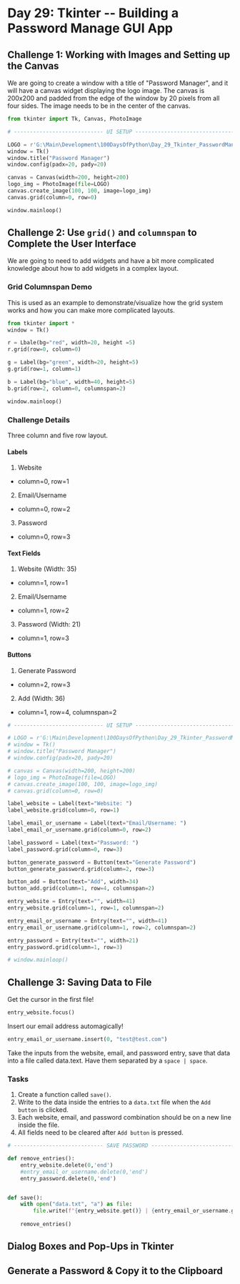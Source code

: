 # Day 29: Tkinter -- Building a Password Manage GUI App

## Challenge 1: Working with Images and Setting up the Canvas

We are going to create a window with a title of "Password Manager", and it will have a canvas widget displaying the logo image. The canvas is 200x200 and padded from the edge of the window by 20 pixels from all four sides. The image needs to be in the center of the canvas.

```py
from tkinter import Tk, Canvas, PhotoImage

# ---------------------------- UI SETUP ------------------------------- #

LOGO = r'G:\Main\Development\100DaysOfPython\Day_29_Tkinter_PasswordManager\Password_Manager\media\logo.png'
window = Tk()
window.title("Password Manager")
window.config(padx=20, pady=20)

canvas = Canvas(width=200, height=200)
logo_img = PhotoImage(file=LOGO)
canvas.create_image(100, 100, image=logo_img)
canvas.grid(column=0, row=0)

window.mainloop()
```

## Challenge 2: Use `grid()` and `columnspan` to Complete the User Interface

We are going to need to add widgets and have a bit more complicated knowledge about how to add widgets in a complex layout.

### Grid Columnspan Demo

This is used as an example to demonstrate/visualize how the grid system works and how you can make more complicated layouts.

```py
from tkinter import *
window = Tk()

r = Lbale(bg="red", width=20, height =5)
r.grid(row=0, column=0)

g = Label(bg="green", width=20, height=5)
g.grid(row=1, column=1)

b = Label(bg="blue", width=40, height=5)
b.grid(row=2, column=0, columnspan=2)

window.mainloop()
```

### Challenge Details

Three column and five row layout.

#### Labels
1. Website
- column=0, row=1
2. Email/Username
- column=0, row=2
3. Password
- column=0, row=3

#### Text Fields
1. Website (Width: 35)
- column=1, row=1
2. Email/Username
- column=1, row=2
3. Password (Width: 21)
- column=1, row=3

#### Buttons
1. Generate Password
- column=2, row=3
2. Add (Width: 36)
- column=1, row=4, columnspan=2

```py
# ---------------------------- UI SETUP ------------------------------- #

# LOGO = r'G:\Main\Development\100DaysOfPython\Day_29_Tkinter_PasswordManager\Password_Manager\media\logo.png'
# window = Tk()
# window.title("Password Manager")
# window.config(padx=20, pady=20)

# canvas = Canvas(width=200, height=200)
# logo_img = PhotoImage(file=LOGO)
# canvas.create_image(100, 100, image=logo_img)
# canvas.grid(column=0, row=0)

label_website = Label(text="Website: ")
label_website.grid(column=0, row=1)

label_email_or_username = Label(text="Email/Username: ")
label_email_or_username.grid(column=0, row=2)

label_password = Label(text="Password: ")
label_password.grid(column=0, row=3)

button_generate_password = Button(text="Generate Password")
button_generate_password.grid(column=2, row=3)

button_add = Button(text="Add", width=34)
button_add.grid(column=1, row=4, columnspan=2)

entry_website = Entry(text="", width=41)
entry_website.grid(column=1, row=1, columnspan=2)

entry_email_or_username = Entry(text="", width=41)
entry_email_or_username.grid(column=1, row=2, columnspan=2)

entry_password = Entry(text="", width=21)
entry_password.grid(column=1, row=3)

# window.mainloop()
```

## Challenge 3: Saving Data to File
Get the cursor in the first file!

```py
entry_website.focus()
```

Insert our email address automagically!

```py
entry_email_or_username.insert(0, "test@test.com")
```

Take the inputs from the website, email, and password entry, save that data into a file called data.text. Have them separated by a `space | space`.

### Tasks

1. Create a function called `save()`.
2. Write to the data inside the entries to a `data.txt` file when the `Add button` is clicked.
3. Each website, email, and password combination should be on a new line inside the file.
4. All fields need to be cleared after `Add button` is pressed.

```py
# ---------------------------- SAVE PASSWORD ------------------------------- #

def remove_entries():
    entry_website.delete(0,'end')
    #entry_email_or_username.delete(0,'end')
    entry_password.delete(0,'end')


def save():
    with open("data.txt", "a") as file:
        file.write(f"{entry_website.get()} | {entry_email_or_username.get()} | {entry_password.get()}\n")
    
    remove_entries()

```

## Dialog Boxes and Pop-Ups in Tkinter

## Generate a Password & Copy it to the Clipboard